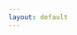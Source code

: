 ```yaml
---
layout: default
---
```


<html>
<head>
    <meta charset="UTF-8">
    <meta name="viewport" content="width=device-width, initial-scale=1.0">
    <title>brian howell</title>
    <!-- Add the Google Analytics tracking code below this line -->
    <!-- Google tag (gtag.js) -->
    <script async src="https://www.googletagmanager.com/gtag/js?id=G-GN0DB3NLLT"></script>
    <script>
      window.dataLayer = window.dataLayer || [];
      function gtag(){dataLayer.push(arguments);}
      gtag('js', new Date());

      gtag('config', 'G-GN0DB3NLLT');
    </script>
    <!-- End of Google Analytics tracking code -->
    <style>
      body {
        background-color: black;
        color: white;
      }
  </style>
</head>
<body>

<h1>Currently reading:</h1>
<ol>
<li> Godel, Escher, Bach: an Eternal Braid - Douglas Hofstadter (more like eternal read)</li>
<li> 1Q84 - Haruki Murakami</li>
</ol>
<h1> Personal Library </h1>
Here a list of books that have had a great influence on the way I see the world at different stages in my life, 
enough to procure a hard copy, annotate, and re-read over and over.

<h2>Most influential:</h2>
<ol>
  <li>Fooled by Randomness - Nassim Taleb</li>
  <li>The Worldly Philosophers - Robert Heilbroner</li>
  <li>The Dictator's Handbook - Bruce Bueno de Mesquita</li>
  <li>The Idea Factory - Jon Gertner</li>
  <li>Antifragile - Nassim Taleb</li>
  <li>The Changing World Order - Ray Dalio</li>
  <li>Zero to One - Peter Thiel</li>
  <li>A Random Walk Down Wall Street - Burton Malkiel</li>
  <li>Papyrus: The Invention of Books in the Ancient World - Irene Vallejo</li>
  <li>What I Talk About When I Talk About Running - Haruki Murakami</li>
  <li>The Art of Learning - Josh Waitzkin</li>
  <li>Homodeus - Yuval Noah Harari</li>
  <li>The Black Swan - Nassim Taleb</li>
  <li>The Selfish Gene - Richard Dawkins</li>
  <li>Skin in the Game - Nassim Taleb</li>
  <li>The Best Writing on Mathematics - Mircea Pitici</li>
  <li>Einstein - Walter Isaacson</li>
  <li>Leonardo Da Vinci - Walter Isaacson</li>
  <li>Enlightenment Now - Steven Pinker</li>
  <li>Origin Story - David Christian</li>
</ol>

<h2>Textbook faves:</h2>
<ol>
  <li>Convex Optimization - Stephen Boyd</li>
  <li>Algorithms for Optimization - Mykel Kochenderfer</li>
  <li>Decision Making Under Uncertainty - Mykel Kochenderfer</li>
  <li>Gaussian Processes for Machine Learning - Carl Edward Rasmussen</li>
  <li>The Feynman Lectures on Physics - Richard Feynman</li>
  <li>Optimization Models - Giuseppe C. Calafiore and Laurent El Ghaoui</li>
  <li>Finite Difference Methods for Ordinary and Partial Differential Equations - Randall J. LeVeque</li>
  <li>A Practical Guide to Quantitative Finance Interviews - Xinfeng Zhou</li>
  <li>Gardner's Art Through the Ages - Fred S. Kleiner</li>
  <li>Physical Chemistry for Engineers - James Patterson</li>
  <li>Continuum Mechanics: Concise Theory and Problems - P. Chadwick</li>
  <li>Optimal Control Theory - Donald E. Kirk</li>
</ol>



<h2>Fiction faves:</h2>
<ol>
  <li>The Girl with the Dragon Tattoo - Who Played with Fire - Who Kicked the Hornet's Nest - Stieg Larsson</li>
  <li>The Three-Body Problem - Cixin Liu</li>
  <li>Kafka on the Shore - Haruki Murakami</li>
  <li>The Fellowship of the Ring - The Two Towers - The Return of the King - J.R.R. Tolkien</li>
  <li>Jurassic Park - Michael Crichton</li>
  <li>Killing Commendatore - Haruki Murakami</li>
  <li>The Unbearable Lightness of Being - Milan Kundera</li>
  <li>The Wind-Up Bird Chronicle - Haruki Murakami</li>
  <li>The Hobbit - J.R.R. Tolkien</li>
  <li>The Martian - Andy Weir</li>
  <li>Pachinko - Min Jin Lee</li>
</ol>





